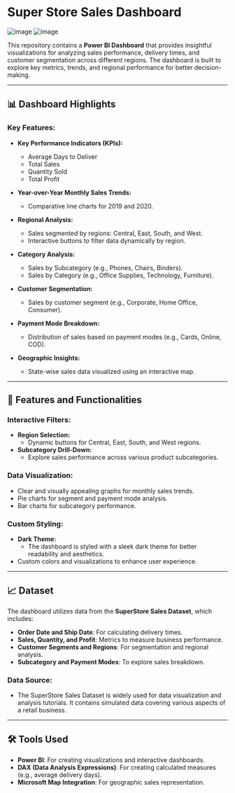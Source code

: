 # Super Store Sales Dashboard
![image](https://github.com/user-attachments/assets/de965719-3ae1-4928-9a07-afa32c0d3e82) 
![image](https://github.com/user-attachments/assets/4c6cc700-808a-4719-9ff8-f977e16da0f7)



This repository contains a **Power BI Dashboard** that provides insightful visualizations for analyzing sales performance, delivery times, and customer segmentation across different regions. The dashboard is built to explore key metrics, trends, and regional performance for better decision-making.

---

## 📊 Dashboard Highlights

### Key Features:
- **Key Performance Indicators (KPIs):**
  - Average Days to Deliver
  - Total Sales
  - Quantity Sold
  - Total Profit

- **Year-over-Year Monthly Sales Trends:**
  - Comparative line charts for 2019 and 2020.

- **Regional Analysis:**
  - Sales segmented by regions: Central, East, South, and West.
  - Interactive buttons to filter data dynamically by region.

- **Category Analysis:**
  - Sales by Subcategory (e.g., Phones, Chairs, Binders).
  - Sales by Category (e.g., Office Supplies, Technology, Furniture).

- **Customer Segmentation:**
  - Sales by customer segment (e.g., Corporate, Home Office, Consumer).

- **Payment Mode Breakdown:**
  - Distribution of sales based on payment modes (e.g., Cards, Online, COD).

- **Geographic Insights:**
  - State-wise sales data visualized using an interactive map.

---

## 🚀 Features and Functionalities

### Interactive Filters:
- **Region Selection:** 
  - Dynamic buttons for Central, East, South, and West regions.
- **Subcategory Drill-Down:**
  - Explore sales performance across various product subcategories.

### Data Visualization:
- Clear and visually appealing graphs for monthly sales trends.
- Pie charts for segment and payment mode analysis.
- Bar charts for subcategory performance.

### Custom Styling:
- **Dark Theme:** 
  - The dashboard is styled with a sleek dark theme for better readability and aesthetics.
- Custom colors and visualizations to enhance user experience.

---

## 📈 Dataset

The dashboard utilizes data from the **SuperStore Sales Dataset**, which includes:
- **Order Date and Ship Date**: For calculating delivery times.
- **Sales, Quantity, and Profit**: Metrics to measure business performance.
- **Customer Segments and Regions**: For segmentation and regional analysis.
- **Subcategory and Payment Modes**: To explore sales breakdown.

### Data Source:
- The SuperStore Sales Dataset is widely used for data visualization and analysis tutorials. It contains simulated data covering various aspects of a retail business.

---

## 🛠️ Tools Used

- **Power BI**: For creating visualizations and interactive dashboards.
- **DAX (Data Analysis Expressions)**: For creating calculated measures (e.g., average delivery days).
- **Microsoft Map Integration**: For geographic sales representation.

